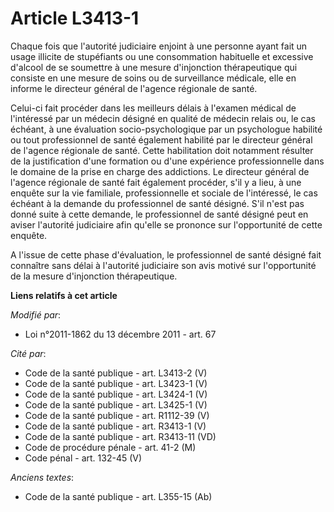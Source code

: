 # Article L3413-1

Chaque fois que l'autorité judiciaire enjoint à une personne ayant fait un usage illicite de stupéfiants ou une consommation
habituelle et excessive d'alcool de se soumettre à une mesure d'injonction thérapeutique qui consiste en une mesure de soins
ou de surveillance médicale, elle en informe le directeur général de l'agence régionale de santé.

Celui-ci fait procéder dans les meilleurs délais à l'examen médical de l'intéressé par un médecin désigné en qualité de
médecin relais ou, le cas échéant, à une évaluation socio-psychologique par un psychologue habilité ou tout professionnel de
santé également habilité par le directeur général de l'agence régionale de santé. Cette habilitation doit notamment résulter
de la justification d'une formation ou d'une expérience professionnelle dans le domaine de la prise en charge des addictions.
Le directeur général de l'agence régionale de santé fait également procéder, s'il y a lieu, à une enquête sur la vie
familiale, professionnelle et sociale de l'intéressé, le cas échéant à la demande du professionnel de santé désigné. S'il
n'est pas donné suite à cette demande, le professionnel de santé désigné peut en aviser l'autorité judiciaire afin qu'elle se
prononce sur l'opportunité de cette enquête.

A l'issue de cette phase d'évaluation, le professionnel de santé désigné fait connaître sans délai à l'autorité judiciaire
son avis motivé sur l'opportunité de la mesure d'injonction thérapeutique.

**Liens relatifs à cet article**

_Modifié par_:

  - Loi n°2011-1862 du 13 décembre 2011 - art. 67

_Cité par_:

  - Code de la santé publique - art. L3413-2 (V)
  - Code de la santé publique - art. L3423-1 (V)
  - Code de la santé publique - art. L3424-1 (V)
  - Code de la santé publique - art. L3425-1 (V)
  - Code de la santé publique - art. R1112-39 (V)
  - Code de la santé publique - art. R3413-1 (V)
  - Code de la santé publique - art. R3413-11 (VD)
  - Code de procédure pénale - art. 41-2 (M)
  - Code pénal - art. 132-45 (V)

_Anciens textes_:

  - Code de la santé publique - art. L355-15 (Ab)
